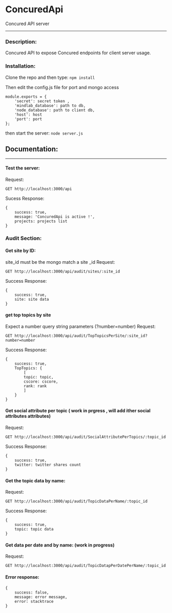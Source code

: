 # ConcuredApi
Concured API server 

----

### Description:
Concured API to expose Concured endpoints for client server usage. 

### Installation:
Clone the repo and then type:
`
npm install
`

Then edit the config.js file for port and mongo access

	module.exports = {
		'secret': secret token ,
		'mindlab_database': path to db,
		'node_database': path to client db,
		'host': host
		'port': port 
	};


then start the server:
`
node server.js
`

## Documentation: 
----

#### Test the server:
Request:
 
	GET http://localhost:3000/api

Sucess Response:

	{ 
		success: true,
		message: 'ConcuredApi is active !', 
		projects: projects list
	}

### Audit Section:

#### Get  site by ID:
site_id must be the mongo match a site _id
Request:

	GET http://localhost:3000/api/audit/sites/:site_id

Success Response:

	{ 
		success: true,
		site: site data
	}

#### get top topics by site 
Expect a number query string parameters (?number=number)
Request:

	GET http://localhost:3000/api/audit/TopTopicsPerSite/:site_id?number=number

Success Response:

	{ 
		success: true,
		TopTopics: {
			[
			topic: topic,
			cscore: cscore,
			rank: rank
			]
		}
	}

#### Get social attribute per topic ( work in prgress , will add ither social attributes attributes)
Request:

	GET http://localhost:3000/api/audit/SocialAttributePerTopics/:topic_id

Success Response:

	{ 
		success: true,
		twitter: twitter shares count
	}

#### Get the topic data by name:
Request:

	GET http://localhost:3000/api/audit/TopicDataPerName/:topic_id

Success Response:

	{ 
		success: true,
		topic: topic data
	}

#### Get data per date and by name: (work in progress)
Request:

	GET http://localhost:3000/api/audit/TopicDatapPerDatePerName/:topic_id

#### Error response:

	{
		success: false,
		message: error message,
		error: stacktrace
	}
